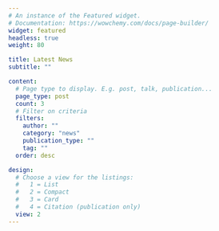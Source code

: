 ```yaml
---
# An instance of the Featured widget.
# Documentation: https://wowchemy.com/docs/page-builder/
widget: featured
headless: true
weight: 80

title: Latest News
subtitle: ""

content:
  # Page type to display. E.g. post, talk, publication...
  page_type: post
  count: 3
  # Filter on criteria
  filters:
    author: ""
    category: "news"
    publication_type: ""
    tag: ""
  order: desc

design:
  # Choose a view for the listings:
  #   1 = List
  #   2 = Compact
  #   3 = Card
  #   4 = Citation (publication only)
  view: 2
---
```

